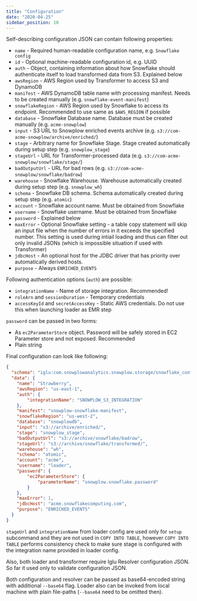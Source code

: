 ```yaml
---
title: "Configuration"
date: "2020-04-25"
sidebar_position: 10
---
```


Self-describing configuration JSON can contain following properties:

- `name` - Required human-readable configuration name, e.g. `Snowflake config`
- `id` - Optional machine-readable configuration id, e.g. UUID
- `auth` - Object, containing information about how Snowflake should authenticate itself to load transformed data from S3. Explained below
- `awsRegion` - AWS Region used by Transformer to access S3 and DynamoDB
- `manifest` - AWS DynamoDB table name with processing manifest. Needs to be created manually (e.g. `snowflake-event-manifest`)
- `snowflakeRegion` - AWS Region used by Snowflake to access its endpoint. Recommended to use same as `$AWS_REGION` if possible
- `database` - Snowflake Database name. Database must be created manually (e.g. `acme-snowplow`)
- `input` - S3 URL to Snowplow enriched events archive (e.g. `s3://com-acme-snowplow/archive/enriched/`)
- `stage` - Arbitrary name for Snowflake Stage. Stage created automatically during setup step (e.g. `snowplow_stage`)
- `stageUrl` - URL for Transformer-processed data (e.g. `s3://com-acme-snowplow/snowflake/stage/`)
- `badOutputUrl` - URL for bad rows (e.g. `s3://com-acme-snowplow/snowflake/badrow`)
- `warehouse` - Snowflake Warehouse. Warehouse automatically created during setup step (e.g. `snowplow_wh`)
- `schema` - Snowflake DB schema. Schema automatically created during setup step (e.g. `atomic`)
- `account` - Snowflake account name. Must be obtained from Snowflake
- `username` - Snowflake username. Must be obtained from Snowflake
- `password` - Explained below
- `maxError` - Optional Snowflake setting - a table copy statement will skip an input file when the number of errors in it exceeds the specified number. This setting is used during intiail loading and thus can filter out only invalid JSONs (which is impossible situation if used with Transformer)
- `jdbcHost` - An optional host for the JDBC driver that has priority over automatically derived hosts.
- `purpose` - Always `ENRICHED_EVENTS`

Following authentication options (`auth`) are possible:

- `integrationName` - Name of storage integration. Recommended!
- `roleArn` and `sessionDuration` - Temporary credentials
- `accessKeyId` and `secretAccessKey` - Static AWS credentials. Do not use this when launching loader as EMR step

`password` can be passed in two forms:

- As `ec2ParameterStore` object. Password will be safely stored in EC2 Parameter store and not exposed. Recommended
- Plain string

Final configuration can look like following:

```json
{
  "schema": "iglu:com.snowplowanalytics.snowplow.storage/snowflake_config/jsonschema/1-0-3",
  "data": {
    "name": "Strawberry",
    "awsRegion": "us-east-1",
    "auth": {
        "integrationName": "SNOWPLOW_S3_INTEGRATION"
    },
    "manifest": "snowplow-snowflake-manifest",
    "snowflakeRegion": "us-west-2",
    "database": "snowplowdb",
    "input": "s3://archive/enriched/",
    "stage": "snowplow_stage",
    "badOutputUrl": "s3://archive/snowflake/badrow",
    "stageUrl": "s3://archive/snowflake/transformed/",
    "warehouse": "wh",
    "schema": "atomic",
    "account": "acme",
    "username": "loader",
    "password": {
        "ec2ParameterStore": {
            "parameterName": "snowplow.snowflake.password"
        }
    },
    "maxError": 1,
    "jdbcHost": "acme.snowflakecomputing.com",
    "purpose": "ENRICHED_EVENTS"
  }
}
```

`stageUrl` and `integrationName` from loader config are used only for `setup` subcommand and they are not used in `COPY INTO TABLE`, however `COPY INTO TABLE` performs consistency check to make sure stage is configured with the integration name provided in loader config.

Also, both loader and transformer require Iglu Resolver configuration JSON. So far it used only to validate configuration JSON.

Both configuration and resolver can be passed as base64-encoded string with additional `--base64` flag. Loader also can be invoked from local machine with plain file-paths (`--base64` need to be omitted then).
